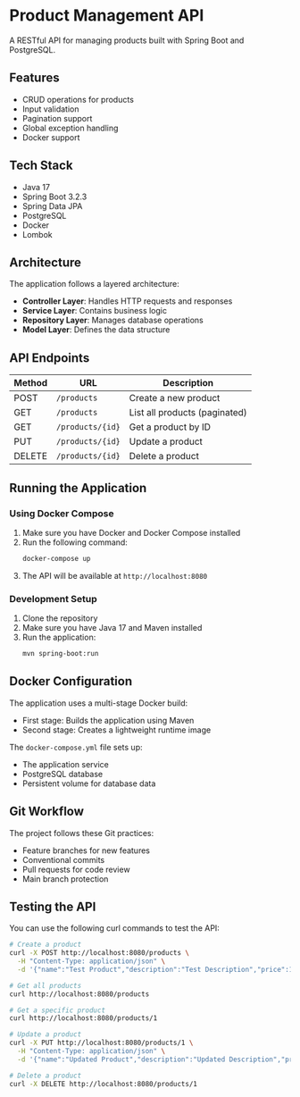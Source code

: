 # Product Management API

A RESTful API for managing products built with Spring Boot and PostgreSQL.

## Features

- CRUD operations for products
- Input validation
- Pagination support
- Global exception handling
- Docker support

## Tech Stack

- Java 17
- Spring Boot 3.2.3
- Spring Data JPA
- PostgreSQL
- Docker
- Lombok

## Architecture

The application follows a layered architecture:

- **Controller Layer**: Handles HTTP requests and responses
- **Service Layer**: Contains business logic
- **Repository Layer**: Manages database operations
- **Model Layer**: Defines the data structure

## API Endpoints

| Method | URL | Description |
|--------|-----|-------------|
| POST | `/products` | Create a new product |
| GET | `/products` | List all products (paginated) |
| GET | `/products/{id}` | Get a product by ID |
| PUT | `/products/{id}` | Update a product |
| DELETE | `/products/{id}` | Delete a product |

## Running the Application

### Using Docker Compose

1. Make sure you have Docker and Docker Compose installed
2. Run the following command:
   ```bash
   docker-compose up
   ```
3. The API will be available at `http://localhost:8080`

### Development Setup

1. Clone the repository
2. Make sure you have Java 17 and Maven installed
3. Run the application:
   ```bash
   mvn spring-boot:run
   ```

## Docker Configuration

The application uses a multi-stage Docker build:
- First stage: Builds the application using Maven
- Second stage: Creates a lightweight runtime image

The `docker-compose.yml` file sets up:
- The application service
- PostgreSQL database
- Persistent volume for database data

## Git Workflow

The project follows these Git practices:
- Feature branches for new features
- Conventional commits
- Pull requests for code review
- Main branch protection

## Testing the API

You can use the following curl commands to test the API:

```bash
# Create a product
curl -X POST http://localhost:8080/products \
  -H "Content-Type: application/json" \
  -d '{"name":"Test Product","description":"Test Description","price":10.99}'

# Get all products
curl http://localhost:8080/products

# Get a specific product
curl http://localhost:8080/products/1

# Update a product
curl -X PUT http://localhost:8080/products/1 \
  -H "Content-Type: application/json" \
  -d '{"name":"Updated Product","description":"Updated Description","price":15.99}'

# Delete a product
curl -X DELETE http://localhost:8080/products/1
``` 